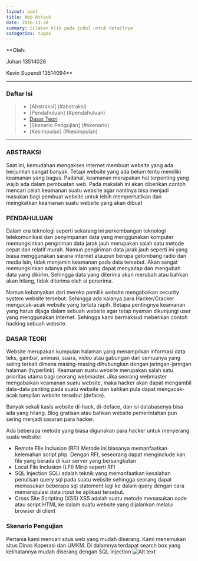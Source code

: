 ```yaml
---
layout: post
title: Web Attack
date: 2016-11-30
summary: Silakan klik pada judul untuk detailnya
categories: tugas
---
```



**Oleh: 

Johan 13514026

Kevin Supendi 13514094**

---------------

### Daftar Isi

>* [Abstraksi] (#abstraksi)
>* [Pendahuluan] (#pendahuluan)
>* [Dasar Teori](#dasar)
>* [Skenario Pengujian] (#skenario)
>* [Kesimpulan] (#kesimpulan)

---------------


### <a name="abstraksi"></a>**ABSTRAKSI**
Saat ini, kemudahan mengakses internet membuat website yang ada berjumlah sangat banyak. Tetapi website yang ada belum tentu memiliki keamanan yang bagus. Padahal, keamanan merupakan hal terpenting yang wajib ada dalam pembuatan web. Pada makalah ini akan diberikan contoh mencari celah keamanan suatu website agar nantinya bisa menjadi masukan bagi pembuat website untuk lebih memperhatikan dan meingkatkan keamanan suatu website yang akan dibuat

### <a name="pendahuluan"></a>**PENDAHULUAN**
Dalam era teknologi seperti sekarang ini perkembangan teknologi telekomunikasi dan penyimpanan data yang menggunakan komputer memungkinkan pengiriman data jarak jauh  merupakan salah satu metode cepat dan relatif murah. Namun pengiriman data jarak jauh seperti ini yang biasa menggunakan sarana internet ataupun berupa gelombang radio dan media lain, tidak menjamin keamanan pada data tersebut. Akan sangat memungkinkan adanya pihak lain yang dapat menyadap dan mengubah data yang dikirim. Sehingga data yang diterima akan merubah atau bahkan akan hilang, tidak diterima oleh si penerima.

Namun kebanyakan dari mereka pemilik website mengabaikan security system website tersebut. Sehingga ada kalanya para Hacker/Cracker mengacak-acak website yang tertata rapih. Betapa pentingnya keamanan yang harus dijaga dalam sebuah website agar tetap nyaman dikunjungi user yang menggunakan Internet. Sehingga kami bermaksud meberikan contoh hacking sebuah website.

### <a name="dasar"></a>**DASAR TEORI**
Website merupakan kumpulan halaman yang menampilkan informasi data teks, gambar, animasi, suara, video atau gabungan dari semuanya yang saling terkait dimana masing-masing dihubungkan dengan jaringan-jaringan halaman (hyperlink). Keamanan suatu website merupakan salah satu prioritas utama bagi seorang webmaster. Jika seorang webmaster mengabaikan keamanan suatu website, maka hacker akan dapat mengambil data-data penting pada suatu website dan bahkan pula dapat mengacak-acak tampilan website tersebut (deface). 

Banyak sekali kasis website di-hack, di-deface, dan isi databasenya bisa ada yang hilang. Blog gratisan atau bahkan website pemerintahan pun sering menjadi sasaran para hacker. 

Ada beberapa metode yang biasa digunakan para hacker untuk menyerang suatu website:
* Remote File Inclusion (RFI)
Metode ini biasanya memanfaatkan kelemahan script php. Dengan RFI, seseorang dapat menginclude kan file yang berada di luar server yang bersangkutan
* Local File Inclusion (LFI)
Mirip seperti RFI
* SQL Injection
SQLi adalah teknik yang memanfaatkan kesalahan penulisan query sql pada suatu website sehingga seorang dapat memasukan beberapa sql statement lagi ke dalam query dengan cara memanipulasi data input ke aplikasi tersebut.
* Cross Site Scripting (XSS)
XSS adalah suatu metode memasukan code atau script HTML ke dalam suatu website yang dijalankan melalui browser di client

### <a name="skenario"></a> **Skenario Pengujian**
Pertama kami mencari situs web yang mudah diserang. Kami menemukan situs Dinas Koperasi dan UMKM. Di dalamnya terdapat search box yang kelihatannya mudah diserang dengan SQL Injection
![Alt text](https://raw.githubusercontent.com/Johansentosa/Tugas-quiz-IF3130-Web-Attack/master/images/home.png "http://infokumkm.surakarta.go.id/home.php")

